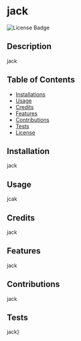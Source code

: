 # jack 
![License Badge](https://img.shields.io/badge/License-MIT-blue)
## Description
jack
## Table of Contents
- [Installations](#installations)
- [Usage](#usage)
- [Credits](#credits)
- [Features](#features)
- [Contributions](#contributions)
- [Tests](#tests)
- [License](#license)

## Installation
jack

## Usage
jcak

## Credits
jack

## Features
jack

## Contributions
jack

## Tests
jack}
